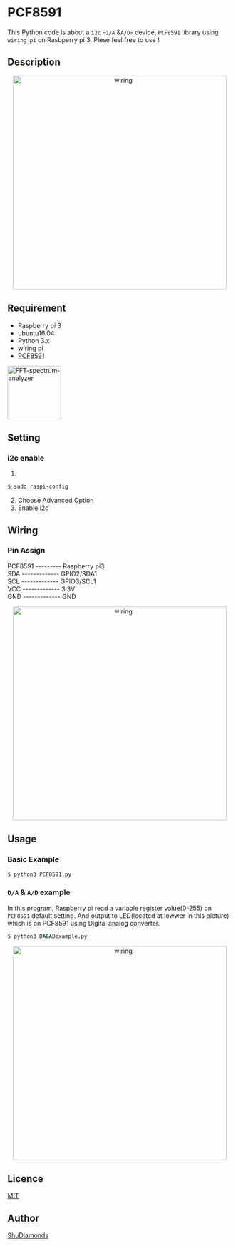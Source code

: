 # PCF8591
This Python code is about a `i2c` -`D/A` &amp;`A/D`- device, `PCF8591` library using `wiring pi` on Rasbperry pi 3. Plese feel free to use !

## Description
<p align="center"> 
<img  src="https://github.com/ShuDiamonds/PCF8591/blob/master/image/da%26ad%20example.gif" width="480px"  title="wiring">
</p>
  
## Requirement  
* Raspberry pi 3  
* ubuntu16.04  
* Python 3.x  
* wiring pi  
* [PCF8591](https://www.amazon.co.jp/gp/product/B00BXX4UWC/ref=oh_aui_detailpage_o07_s00?ie=UTF8&psc=1)  
  
<p align="left"> 
<img  src="https://github.com/ShuDiamonds/PCF8591/blob/master/image/pcf8591.jpg" width="120px"  title="FFT-spectrum-analyzer">

## Setting
### i2c enable
1.
```bash
$ sudo raspi-config
```
2. Choose Advanced Option 
3. Enable i2c

## Wiring
### Pin Assign  
PCF8591 --------- Raspberry pi3  
SDA ------------- GPIO2/SDA1  
SCL ------------- GPIO3/SCL1  
VCC ------------- 3.3V  
GND ------------- GND  


<p align="center"> 
<img  src="https://github.com/ShuDiamonds/PCF8591/blob/master/image/IMG_20180926_112731.jpg" width="480px"  title="wiring">
</p>

## Usage
### Basic Example
```bash
$ python3 PCF8591.py
```
### `D/A` & `A/D` example
In this program, Raspberry pi read a variable register value(0-255) on `PCF8591` default setting. And 
output to LED(located at lowwer in this picture) which is on PCF8591 using Digital analog converter.
```bash
$ python3 DA&ADexample.py
```
<p align="center"> 
<img  src="https://github.com/ShuDiamonds/PCF8591/blob/master/image/da%26ad%20example.gif" width="480px"  title="wiring">
</p>

## Licence

  [MIT](https://github.com/tcnksm/tool/blob/master/LICENCE)

## Author

  [ShuDiamonds](https://github.com/ShuDiamonds)
